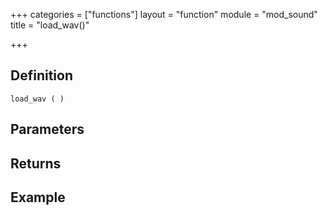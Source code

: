+++
categories = ["functions"]
layout = "function"
module = "mod_sound"
title = "load_wav()"

+++

## Definition

    load_wav ( )

## Parameters

## Returns

## Example
